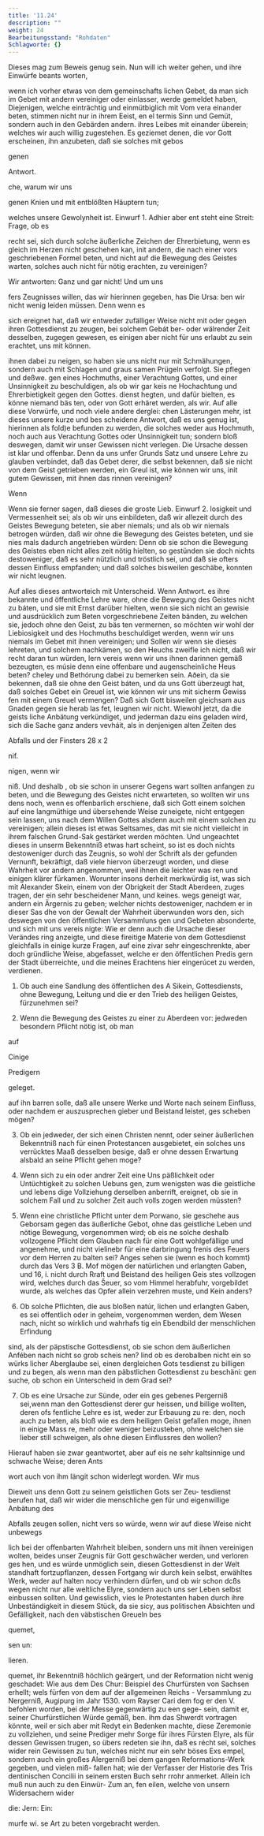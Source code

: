 ```yaml
---
title: '11.24'
description: ""
weight: 24
Bearbeitungsstand: "Rohdaten"
Schlagworte: {}
---
```

<!-- Seite 553 -->


Dieses mag zum Beweis genug sein.
Nun will ich weiter gehen, und ihre Einwürfe beants
worten,

wenn ich vorher etwas von dem gemeinschafts lichen Gebet, da man sich im Gebet mit andern vereiniger oder einlasser, werde gemeldet haben, Diejenigen, welche einträchtig und einmütbiglich mit Vom vera einander beten, stimmen nicht nur in ihrem Eeist, en el termis Sinn und Gemüt, sondern auch in den Gebärden andern. ihres Leibes mit einander überein; welches wir auch willig zugestehen. Es geziemet denen, die vor Gott erscheinen, ihn anzubeten, daß sie solches mit gebos

genen


Antwort.

che, warum wir uns
<!-- Seite 554 -->
genen Knien und mit entblößten Häuptern tun;

welches unsere Gewolynheit ist. Einwurf 1. Adhier aber ent steht eine Streit: Frage, ob es

recht sei, sich durch solche äußerliche Zeichen der Ehrerbietung, wenn es gleich im Herzen nicht geschehen kan, init andern, die nach einer vors geschriebenen Formel beten, und nicht auf die Bewegung des Geistes warten, solches auch nicht für nötig erachten, zu vereinigen?

Wir antworten: Ganz und gar nicht! Und um uns

fers Zeugnisses willen, das wir hierinnen gegeben, has Die Ursa: ben wir nicht wenig leiden müssen. Denn wenn es

sich ereignet hat, daß wir entweder zufälliger Weise nicht mit oder gegen ihren Gottesdienst zu zeugen, bei solchem Gebát ber- oder wälrender Zeit desselben, zugegen gewesen, es einigen aber nicht für uns erlaubt zu sein erachtet, uns mit können.

ihnen dabei zu neigen, so haben sie uns nicht nur mit Schmähungen, sondern auch mit Schlagen und graus samen Prügeln verfolgt. Sie pflegen und deßwe. gen eines Hochmuths, einer Verachtung Gottes, und einer Unsinnigkeit zu beschuldigen, als ob wir gar keis ne Hochachtung und Ehrerbietigkeit gegen den Gottes. dienst hegten, und dafür bielten, es könne niemand bäs ten, oder von Gott erhäret werden, als wir. Auf alle diese Vorwürfe, und noch viele andere derglei: chen Lästerungen mehr, ist dieses unsere kurze und bes scheidene Antwort, daß es uns genug ist, hierinnen als fold)e befunden zu werden, die solches weder aus Hochmuth, noch auch aus Verachtung Gottes oder Unsinnigkeit tun; sondern bloß deswegen, damit wir unser Gewissen nicht verlegen. Die Ursache dessen ist klar und offenbar. Denn da uns unfer Grunds Satz und unsere Lehre zu glauben verbindet, daß das Gebet derer, die selbst bekennen, daß sie nicht von dem Geist getrieben werden, ein Greul ist, wie können wir uns, init gutem Gewissen, mit ihnen das rinnen vereinigen?

Wenn
<!-- Seite 555 -->
Wenn sie ferner sagen, daß dieses die groste Lieb. Einwurf 2. losigkeit und Vermessenheit sei; als ob wir uns einbildeten, daß wir allezeit durch des Geistes Bewegung beteten, sie aber niemals; und als ob wir niemals betrogen würden, daß wir ohne die Bewegung des Geistes beteten, und sie nies mals dadurch angetrieben würden: Denn ob sie schon die Bewegung des Geistes eben nicht alles zeit nötig hielten, so gestünden sie doch nichts destoweniger, daß es sehr nützlich und tröstlich sei, und daß sie ofters dessen Einfluss empfanden; und daß solches bisweilen geschäbe, konnten wir nicht leugnen.

Auf alles dieses antworteich mit Unterscheid. Wenn Antwort. es ihre bekannte und öffentliche Lehre ware, ohne die Bewegung des Geistes nicht zu báten, und sie mit Ernst darüber hielten, wenn sie sich nicht an gewisie und ausdrücklich zum Beten vorgeschriebene Zeiten bänden, zu welchen sie, jedoch ohne den Geist, zu bäs ten vermernen, so möchten wir wohl der Liebiosigkeit und des Hochmuths beschuldiget werden, wenn wir uns niemals im Gebet mit ihnen vereinigen; und Sollen wir wenn sie dieses lehreten, und solchem nachkämen, so den Heuchs zweifle ich nicht, daß wir recht daran tun würden, lern vereis wenn wir uns ihnen darinnen gemäß bezeugten, es músie denn eine offenbare und augenscheinliche Heus beten? cheley und Bethórung dabei zu bemerken sein. Aðein, da sie bekennen, daß sie ohne den Geist báten, und da uns Gott überzeugt hat, daß solches Gebet ein Greuel ist, wie können wir uns mit sicherm Gewiss fen mit einem Greuel vermengen? Daß sich Gott bisweilen gleichsam aus Gnaden gegen sie herab las fet, leugnen wir nicht. Wiewohl jetzt, da die geists liche Anbätung verkündiget, und jederman dazu eins geladen wird, sich die Sache ganz anders vevháit, als in denjenigen alten Zeiten des

Abfalls und der Finsters 28 x 2

nif.

nigen, wenn wir
<!-- Seite 556 -->
niß. Und deshalb
, ob sie schon in unserer Gegens wart sollten anfangen zu beten, und die Bewegung des Geistes nicht erwarteten, so wollten wir uns dens noch, wenn es offenbarlich erschiene, daß sich Gott einem solchen auf eine langmüthige und übersehende Weise zuneigete, nicht entgegen sein lassen, uns nach dem Willen Gottes alsdenn auch mit einem solchen zu vereinigen; allein dieses ist etwas Seltsames, das mit sie nicht vielleicht in ihrem falschen Grund-Sak gestärket werden möchten. Und ungeachtet dieses in unserm Bekenntniß etwas hart scheint, so ist es doch nichts destoweniger durch das Zeugnis, so wohl der Schrift als der gefunden Vernunft, bekräftigt, daß viele hiervon überzeugt worden, und diese Wahrheit vor andern angenommen, weil ihnen die leichter was ren und einigen klärer fürkamen. Worunter insons derheit merkwürdig ist, was sich mit Alexander Skein, einem von der Obrigkeit der Stadt Aberdeen, zuges tragen, der ein sehr bescheidener Mann, und keines. wegs geneigt war, andern ein Ärgernis zu geben; welcher nichts destoweniger, nachdem er in dieser Sas dhe von der Gewalt der Wahrheit überwunden wors den, sich deswegen von den öffentlichen Versammluns gen und Gebeten absonderte, und sich mit uns vereis nigte: Wie er denn auch die Ursache dieser Verändes ring anzeigte, und diese fireitige Materie von dem Gottesdienst gleichfalls in einige kurze Fragen, auf eine zivar sehr eingeschrenkte, aber doch gründliche Weise, abgefasset, welche er den öffentlichen Predis gern der Stadt überreichte, und die meines Erachtens hier eingerúcet zu werden, verdienen.

1. Ob auch eine Sandlung des öffentlichen des A Sikein, Gottesdiensts, ohne Bewegung, Leitung und die er den Trieb des heiligen Geistes, fürzunehmen sei?

2. Wenn die Bewegung des Geistes zu einer zu Aberdeen vor: jedweden besondern Pflicht nötig ist, ob man

auf

Cinige

Predigern

geleget.

<!-- Seite 557 -->


auf ihn barren solle, daß alle unsere Werke und
Worte nach seinem Einfluss, oder nachdem er
auszusprechen gieber und Beistand leistet, ges
scheben mögen?

  3. Ob ein jedweder, der sich einen Christen
nennt, oder seiner äußerlichen Bekenntniß nach
für einen Protestancen ausgebietet, ein solches uns
verrücktes Maaß desselben besige, daß er ohne
dessen Erwartung alsbald an seine Pflicht gehen
moge?

4. Wenn sich zu ein oder andrer Zeit eine Uns päßlichkeit oder Untüchtigkeit zu solchen Uebuns gen, zum wenigsten was die geistliche und lebens dige Vollziehung derselben anberrift, ereignet, ob sie in solchem Fall und zu solcher Zeit auch volls zogen werden müssten?

5. Wenn eine christliche Pflicht unter dem Porwano, sie geschehe aus Geborsam gegen das äußerliche Gebot, ohne das geistliche Leben und nötige Bewegung, vorgenommen wird; ob eis ne solche deshalb vollzogene Pflicht dem Glauben nach für eine Gott wohlgefällige und angenehme, und nicht vielinebr für eine darbringung frenis des Feuers vor dem Herren zu balten sei? Anges sehen sie (wenn es hoch kommt) durch das Vers 3 B. Mof mögen der natürlichen und erlangten Gaben, und 16, i. nicht durch Rraft und Beistand des heiligen Geis stes vollzogen wird, welches durch das Šeuer, so vom Himmel herabfuhr, vorgebildet wurde, als welches das Opfer allein verzehren muste, und Kein anders?

6. Ob solche Pflichten, die aus bloßen natúr, lichen und erlangten Gaben, es sei offentlich oder in geheim, vorgenommen werden, dem Wesen nach, nicht so wirklich und wahrhafs tig ein Ebendbild der menschlichen Erfindung
<!-- Seite 558 -->
sind, als der päpstische Gottesdienst, ob sie schon dem äußerlichen Anfében nach nicht so grob scheis nen? lind ob es derobalben nicht ein so würks licher Aberglaube sei, einen dergleichen Gots tesdienst zu billigen und zu begen, als wenn man den päbstlichen Gottesdienst zu beschäni: gen suche, ob schon ein Unterscheid in dem Grad sei?

7. Ob es eine Ursache zur Sünde, oder ein ges gebenes Pergerniß sei,wenn man den Gottesdienst derer gur heissen, und billige wollten, deren ofs fentliche Lehre es ist, weder zur Erbauung zu re: den, noch auch zu beten, als bloß wie es dem heiligen Geist gefallen moge, ihnen in einige Mass re, mehr oder weniger beizusteben, ohne welchen sie lieber still schweigen, als ohne diesen Einflussres den wollen?

Hierauf haben sie zwar geantwortet, aber auf eis ne sehr kaltsinnige und schwache Weise; deren Ants

wort auch von ihm längit schon widerlegt worden. Wir mus

Dieweit uns denn Gott zu seinem geistlichen Gots ser Zeu- tesdienst berufen hat, daß wir wider die menschliche gen für und eigenwillige Anbätung des

Abfalls zeugen sollen, nicht vers so würde, wenn wir auf diese Weise nicht unbewegs

lich bei der offenbarten Wahrheit bleiben, sondern uns mit ihnen vereinigen wolten, beides unser Zeugnis für Gott geschwächer werden, und verloren ges hen, und es würde unmöglich sein, diesen Gottesdienst in der Welt standhaft fortzupflanzen, dessen Fortgang wir durch kein selbst, erwähltes Werk, weder auf halten nocy verhindern dürfen, und ob wir schon dcßs wegen nicht nur alle weltliche Elyre, sondern auch uns ser Leben selbst einbussen sollten. Und gewisslich, vies le Protestanten haben durch ihre Unbeständigkeit in diesem Stück, da sie sicy, aus politischen Absichten und Gefälligkeit, nach den väbstischen Greueln bes

quemet,

sen un:

lieren.
<!-- Seite 559 -->
 quemet, ihr Bekenntniß höchlich geärgert, und der
Reformation nicht wenig geschadet: Wie aus dem Des Chur:
Beispiel des Churfürsten von Sachsen erhellt; wels fürfen von
dem auf der allgemeinen Reichs - Versammlung zu Nergerniß,
Augipurg im Jahr 1530. vom Rayser Cari dem fog er den
V. befohlen worden, bei der Messe gegenwärtig zu een gege-
sein, damit er, seiner Churfürstlichen Würde gemäß, ben.
ihm das Shwerdt vortragen könnte, weil er sich aber
mit Redyt ein Bedenken machte, diese Zeremonie zu
vollziehen, und seine Prediger mehr Sorge für ihres
Fürsten Elyre, als für dessen Gewissen trugen, so übers
redeten sie ihn, daß es récht sei, solches wider rein
Gewissen zu tun, welches nicht nur ein sehr böses Exs
empel, sondern auch ein großes Alergerniß bei dem
gangen Reformations-Werk gegeben, und vielen miß-
fallen hat; wie der Verfasser der Historie des Tris
dentinischen Concilii in seinem ersten Buch sehr rrohr
anmerket. Allein ich muß nun auch zu den Einwür- Zum an,
 fen eilen, welche von unsern Widersachern wider

die: Jern: Ein:

murfe wi. se Art zu beten vorgebracht werden.